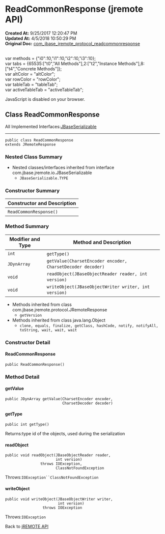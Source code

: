 # ReadCommonResponse (jremote API)

**Created At:** 9/25/2017 12:20:47 PM  
**Updated At:** 4/5/2018 10:50:29 PM  
**Original Doc:** [com_jbase_jremote_protocol_readcommonresponse](https://docs.jbase.com/39270-protocol/com_jbase_jremote_protocol_readcommonresponse)  

<!--<br>    try {<br>        if (location.href.indexOf('is-external=true') == -1) {<br>            parent.document.title="ReadCommonResponse (jremote   API)";<br>        }<br>    }<br>    catch(err) {<br>    }<br>//--><br>var methods = {"i0":10,"i1":10,"i2":10,"i3":10};<br>var tabs = {65535:["t0","All Methods"],2:["t2","Instance Methods"],8:["t4","Concrete Methods"]};<br>var altColor = "altColor";<br>var rowColor = "rowColor";<br>var tableTab = "tableTab";<br>var activeTableTab = "activeTableTab";
JavaScript is disabled on your browser.



## Class ReadCommonResponse

All Implemented Interfaces:[JBaseSerializable](/39250-io/com_jbase_jremote_io_jbaseserializable "interface in com.jbase.jremote.io")
* * *


```
public class ReadCommonResponse
extends JRemoteResponse
```

### Nested Class Summary

- Nested classes/interfaces inherited from interface com.jbase.jremote.io.JBaseSerializable
    - `JBaseSerializable.TYPE`






### Constructor Summary


| Constructor and Description<br> |
| --- |
| `ReadCommonResponse()` <br> |






### Method Summary


| Modifier and Type<br> | Method and Description<br> |
| --- | --- |
| `int`<br> | `getType()` <br> |
| `JDynArray`<br> | `getValue(CharsetEncoder encoder, CharsetDecoder decoder)` <br> |
| `void`<br> | `readObject(JBaseObjectReader reader, int version)` <br> |
| `void`<br> | `writeObject(JBaseObjectWriter writer, int version)` <br> |


- Methods inherited from class com.jbase.jremote.protocol.JRemoteResponse
    - `getVersion`
- Methods inherited from class java.lang.Object
    - `clone, equals, finalize, getClass, hashCode, notify, notifyAll, toString, wait, wait, wait`

### Constructor Detail

#### ReadCommonResponse

```
public ReadCommonResponse()
```



### 


### Method Detail

#### getValue

```
public JDynArray getValue(CharsetEncoder encoder,
                          CharsetDecoder decoder)
```

#### getType

```
public int getType()
```
Returns:type id of the objects, used during the serialization
#### readObject

```
public void readObject(JBaseObjectReader reader,
                       int version)
                throws IOException,
                       ClassNotFoundException
```
Throws:`IOException``ClassNotFoundException`
#### writeObject

```
public void writeObject(JBaseObjectWriter writer,
                        int version)
                 throws IOException
```
Throws:`IOException`

Back to [jREMOTE API](com_jbase_jremote_package-summary)
